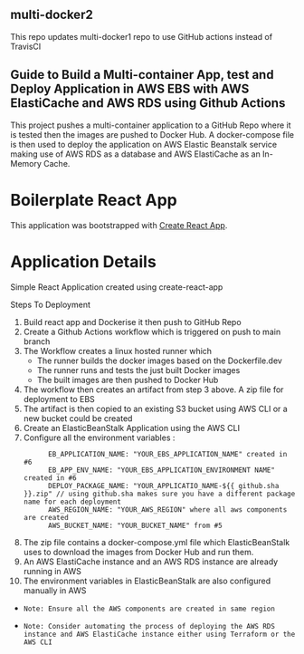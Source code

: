 ## multi-docker2
This repo updates multi-docker1 repo to use GitHub actions instead of TravisCI


## Guide to Build a Multi-container App, test and Deploy Application in AWS EBS with AWS ElastiCache and AWS RDS using Github Actions

This project pushes a multi-container application to a GitHub Repo where it is tested then the images are pushed to Docker Hub. A docker-compose file is then used to deploy the application on AWS Elastic Beanstalk service making use of AWS RDS as a database and AWS ElastiCache as an In-Memory Cache.

# Boilerplate React App
This application was bootstrapped with [Create React App](https://github.com/facebook/create-react-app).

# Application Details
Simple React Application created using create-react-app


Steps To Deployment
1. Build react app and Dockerise it then push to GitHub Repo
2. Create a Github Actions workflow which is triggered on push to main branch       
3. The Workflow creates a linux hosted runner which
    - The runner builds the docker images based on the Dockerfile.dev
    - The runner runs and tests the just built Docker images
    - The built images are then pushed to Docker Hub
4. The workflow then creates an artifact from step 3 above. A zip file for deployment to EBS
5. The artifact is then copied to an existing S3 bucket using AWS CLI or a new bucket could be created
6. Create an ElasticBeanStalk Application using the AWS CLI
7. Configure all the environment variables :
    ```
          EB_APPLICATION_NAME: "YOUR_EBS_APPLICATION_NAME" created in #6
          EB_APP_ENV_NAME: "YOUR_EBS_APPLICATION_ENVIRONMENT NAME" created in #6
          DEPLOY_PACKAGE_NAME: "YOUR_APPLICATIO_NAME-${{ github.sha }}.zip" // using github.sha makes sure you have a different package name for each deployment
          AWS_REGION_NAME: "YOUR_AWS_REGION" where all aws components are created 
          AWS_BUCKET_NAME: "YOUR_BUCKET_NAME" from #5
     ```
8. The zip file contains a docker-compose.yml file which ElasticBeanStalk uses to download the images from Docker Hub and run them.
9. An AWS ElastiCache instance and an AWS RDS instance are already running in AWS
10. The environment variables in ElasticBeanStalk are also configured manually in AWS
     
 - `Note: Ensure all the AWS components are created in same region`

 - `Note: Consider automating the process of deploying the AWS RDS instance and AWS ElastiCache instance either using Terraform or the AWS CLI`